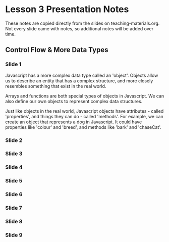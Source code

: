 # Lesson 3 Presentation Notes
These notes are copied directly from the slides on teaching-materials.org. Not every slide came with notes, so additional notes will be added over time.

## Control Flow & More Data Types

### Slide 1

Javascript has a more complex data type called an 'object'. Objects allow us to describe an entity that has a complex structure, and more closely resembles something that exist in the real world.

Arrays and functions are both special types of objects in Javascript. We can also define our own objects to represent complex data structures.

Just like objects in the real world, Javascript objects have attributes - called 'properties', and things they can do - called 'methods'. For example, we can create an object that represents a dog in Javascript. It could have properties like 'colour' and 'breed', and methods like 'bark' and 'chaseCat'.

### Slide 2

### Slide 3

### Slide 4

### Slide 5

### Slide 6

### Slide 7

### Slide 8

### Slide 9